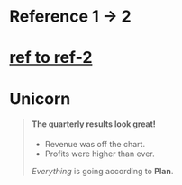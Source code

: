 # Reference 1 -> 2



# [ref to ref-2](ref-2.md)

# Unicorn

> #### The quarterly results look great!
>
> - Revenue was off the chart.
> - Profits were higher than ever.
>
>  *Everything* is going according to **Plan**.

